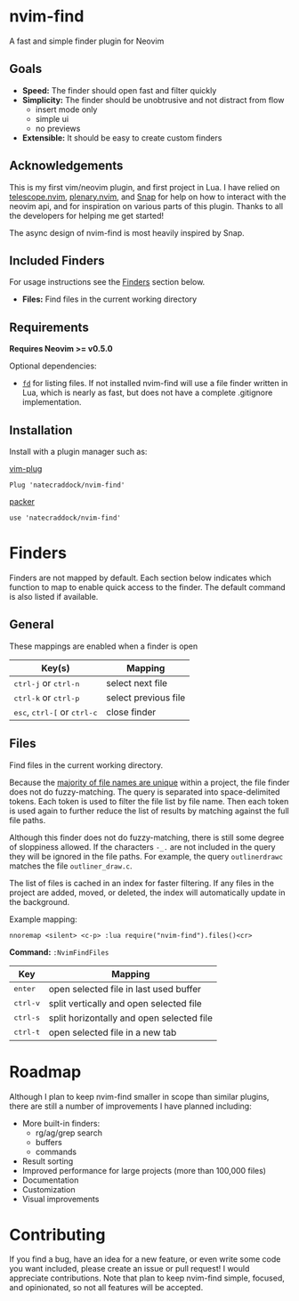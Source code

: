 # nvim-find

A fast and simple finder plugin for Neovim

## Goals

* **Speed:** The finder should open fast and filter quickly
* **Simplicity:** The finder should be unobtrusive and not distract from flow
  * insert mode only
  * simple ui
  * no previews
* **Extensible:** It should be easy to create custom finders

## Acknowledgements

This is my first vim/neovim plugin, and first project in Lua. I have relied on
[telescope.nvim](https://github.com/nvim-telescope/telescope.nvim),
[plenary.nvim](https://github.com/nvim-lua/plenary.nvim),
and [Snap](https://github.com/camspiers/snap) for help on how to interact with the neovim api, and for
inspiration on various parts of this plugin. Thanks to all the developers for helping me get started!

The async design of nvim-find is most heavily inspired by Snap.

## Included Finders

For usage instructions see the [Finders](#finders) section below.

* **Files:** Find files in the current working directory

## Requirements

**Requires Neovim >= v0.5.0**

Optional dependencies:
* [`fd`](https://github.com/sharkdp/fd) for listing files. If not installed nvim-find will use a file finder
written in Lua, which is nearly as fast, but does not have a complete .gitignore implementation.

## Installation

Install with a plugin manager such as:

[vim-plug](https://github.com/junegunn/vim-plug)

```
Plug 'natecraddock/nvim-find'
```

[packer](https://github.com/wbthomason/packer.nvim)

```
use 'natecraddock/nvim-find'
```

# Finders

Finders are not mapped by default. Each section below indicates which function to map to enable
quick access to the finder. The default command is also listed if available.

## General

These mappings are enabled when a finder is open

Key(s) | Mapping
-------|--------
<kbd>ctrl-j</kbd> or <kbd>ctrl-n</kbd> | select next file
<kbd>ctrl-k</kbd> or <kbd>ctrl-p</kbd> | select previous file
<kbd>esc</kbd>, <kbd>ctrl-[</kbd> or <kbd>ctrl-c</kbd> | close finder

## Files
Find files in the current working directory.

Because the [majority of file names are unique](https://nathancraddock.com/posts/in-search-of-a-better-finder/)
within a project, the file finder does not do fuzzy-matching. The query is separated into space-delimited tokens.
Each token is used to filter the file list by file name. Then each token is used again to further reduce the list
of results by matching against the full file paths.

Although this finder does not do fuzzy-matching, there is still some degree of sloppiness allowed. If the characters
`-_.` are not included in the query they will be ignored in the file paths. For example, the query
`outlinerdrawc` matches the file `outliner_draw.c`.

The list of files is cached in an index for faster filtering. If any files in the project are added, moved, or deleted,
the index will automatically update in the background.

Example mapping:
```
nnoremap <silent> <c-p> :lua require("nvim-find").files()<cr>
```

**Command:** `:NvimFindFiles`

Key | Mapping
----|--------
<kbd>enter</kbd>  | open selected file in last used buffer
<kbd>ctrl-v</kbd> | split vertically and open selected file
<kbd>ctrl-s</kbd> | split horizontally and open selected file
<kbd>ctrl-t</kbd> | open selected file in a new tab

# Roadmap

Although I plan to keep nvim-find smaller in scope than similar plugins, there are still a number of improvements
I have planned including:
* More built-in finders:
  * rg/ag/grep search
  * buffers
  * commands
* Result sorting
* Improved performance for large projects (more than 100,000 files)
* Documentation
* Customization
* Visual improvements

# Contributing
If you find a bug, have an idea for a new feature, or even write some code you want included, please
create an issue or pull request! I would appreciate contributions. Note that plan to keep nvim-find
simple, focused, and opinionated, so not all features will be accepted.
